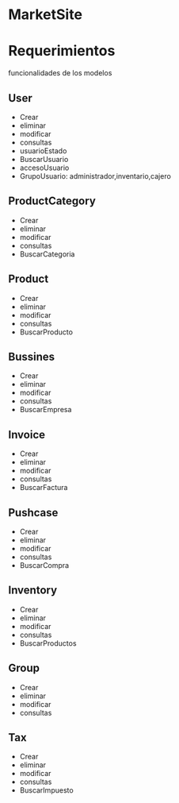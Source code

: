 # MarketSite

# Requerimientos

funcionalidades de los modelos

## User

- Crear
- eliminar
- modificar
- consultas
- usuarioEstado
- BuscarUsuario
- accesoUsuario
- GrupoUsuario: administrador,inventario,cajero

## ProductCategory

- Crear
- eliminar
- modificar
- consultas
- BuscarCategoria

## Product 

- Crear
- eliminar
- modificar
- consultas
- BuscarProducto

## Bussines 

- Crear
- eliminar
- modificar
- consultas
- BuscarEmpresa

## Invoice 

- Crear
- eliminar
- modificar
- consultas
- BuscarFactura

## Pushcase

- Crear
- eliminar
- modificar
- consultas
- BuscarCompra

## Inventory 

- Crear
- eliminar
- modificar
- consultas
- BuscarProductos

## Group 

- Crear
- eliminar
- modificar
- consultas

## Tax 

- Crear
- eliminar
- modificar
- consultas
- BuscarImpuesto
